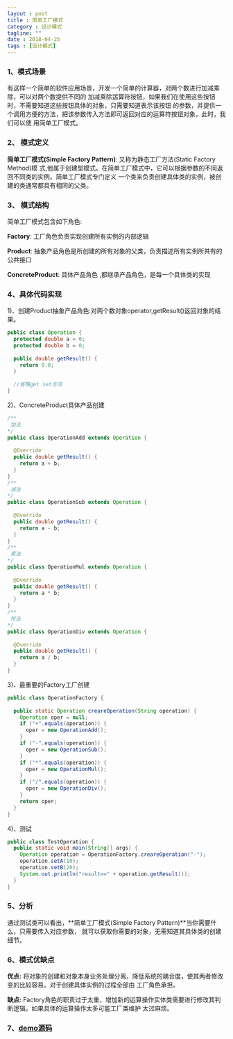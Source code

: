 ```yaml
---
layout : post
title : 简单工厂模式
category : 设计模式
tagline: ""
date : 2018-04-25
tags : [设计模式]
---
```


### 1、模式场景
有这样一个简单的软件应用场景，开发一个简单的计算器，对两个数进行加减乘除，可以对两个数提供不同的
加减乘除运算符按钮，如果我们在使用这些按钮时，不需要知道这些按钮具体的对象，只需要知道表示该按钮
的参数，并提供一个调用方便的方法，把该参数传入方法即可返回对应的运算符按钮对象，此时，我们可以使
用简单工厂模式。



### 2、 模式定义
**简单工厂模式(Simple Factory Pattern)**: 又称为静态工厂方法(Static Factory Method)模
式,他属于创建型模式。在简单工厂模式中，它可以根据参数的不同返回不同类的实例。简单工厂模式专门定义
一个类来负责创建具体类的实例，被创建的类通常都具有相同的父类。


### 3、 模式结构
简单工厂模式包含如下角色:

**Factory**: 工厂角色负责实现创建所有实例的内部逻辑

**Product**: 抽象产品角色是所创建的所有对象的父类，负责描述所有实例所共有的公共接口

**ConcreteProduct**: 具体产品角色 ,都继承产品角色，是每一个具体类的实现


### 4、具体代码实现
1)、创建Product抽象产品角色:对两个数对象operator,getResult()返回对象的结果。

```java
public class Operation {
  protected double a = 0;
  protected double b = 0;
  
  public double getResult() {
    return 0.0;
  }
  
  //省略get set方法
}
```

2)、ConcreteProduct具体产品创建

```java
/** 
 加法
*/
public class OperationAdd extends Operation {
  
  @Override
  public double getResult() {
    return a + b;
  }
}
/**
 减法
*/
public class OperationSub extends Operation {
  
  @Override
  public double getResult() {
    return a - b;
  }
}
/**
 乘法
*/
public class OperationMul extends Operation {
  
  @Override
  public double getResult() {
    return a * b;
  }
}
/**
 除法
*/
public class OperationDiv extends Operation {
  
  @Override
  public double getResult() {
    return a / b;
  }
}
```

3)、最重要的Factory工厂创建

```java
public class OperationFactory {
  
  public static Operation creareOperation(String operation) {
    Operation oper = null;
    if ("+".equals(operation)) {
      oper = new OperationAdd();
    }
    if ("-".equals(operation)) {
      oper = new OperationSub();
    }
    if ("*".equals(operation)) {
      oper = new OperationMul();
    }
    if ("/".equals(operation)) {
      oper = new OperationDiv();
    }
    return oper;
  }
}
```

4)、测试

```java
public class TestOperation {
  public static void main(String[] args) {
    Operation operation = OperationFactory.creareOperation("-");
    operation.setA(10);
    operation.setB(20);
    System.out.println("result==" + operation.getResult());
  }
}
```

### 5、分析
通过测试类可以看出，**简单工厂模式(Simple Factory Pattern)**当你需要什么，只需要传入对应参数，
就可以获取你需要的对象，无需知道其具体类的创建细节。


### 6、模式优缺点
**优点:**  将对象的创建和对象本身业务处理分离，降低系统的耦合度，使其两者修改变的比较容易。对于创建具体实例的过程全部由
工厂角色承担。

**缺点:** Factory角色的职责过于太重，增加新的运算操作实体类需要进行修改其判断逻辑。如果具体的运算操作太多可能工厂类维护
太过麻烦。

### 7、[demo源码](https://github.com/zhangjiadong/DesignPattern)

